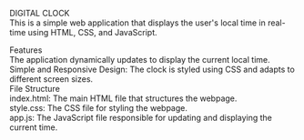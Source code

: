 DIGITAL CLOCK <br>
This is a simple web application that displays the user's local time in real-time using HTML, CSS, and JavaScript.

Features <br>
 The application dynamically updates to display the current local time.<br>
Simple and Responsive Design: The clock is styled using CSS and adapts to different screen sizes.<br>
File Structure <br>
index.html: The main HTML file that structures the webpage. <br>
style.css: The CSS file for styling the webpage.<br>
app.js: The JavaScript file responsible for updating and displaying the current time.
